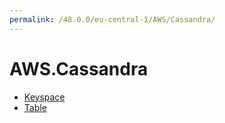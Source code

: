 ```yaml
---
permalink: /48.0.0/eu-central-1/AWS/Cassandra/
---
```


# AWS.Cassandra



* [Keyspace](Keyspace.md)
* [Table](Table.md)